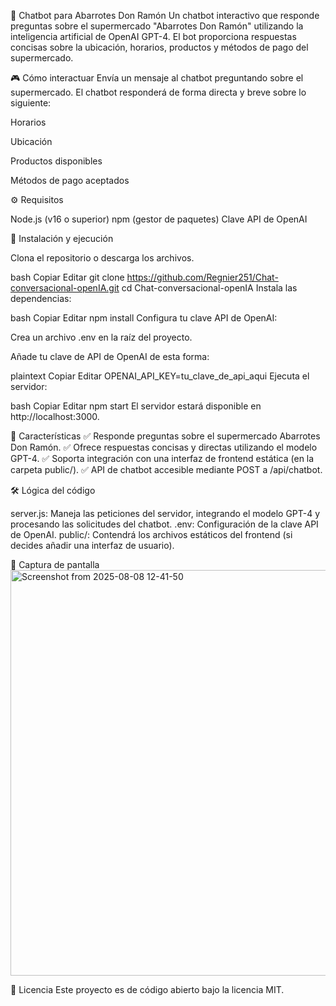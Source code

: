 🛒 Chatbot para Abarrotes Don Ramón
Un chatbot interactivo que responde preguntas sobre el supermercado "Abarrotes Don Ramón" utilizando la inteligencia artificial de OpenAI GPT-4. El bot proporciona respuestas concisas sobre la ubicación, horarios, productos y métodos de pago del supermercado.

🎮 Cómo interactuar
Envía un mensaje al chatbot preguntando sobre el supermercado. El chatbot responderá de forma directa y breve sobre lo siguiente:

Horarios

Ubicación

Productos disponibles

Métodos de pago aceptados

⚙️ Requisitos

Node.js (v16 o superior)
npm (gestor de paquetes)
Clave API de OpenAI

🚀 Instalación y ejecución

Clona el repositorio o descarga los archivos.

bash
Copiar
Editar
git clone https://github.com/Regnier251/Chat-conversacional-openIA.git
cd Chat-conversacional-openIA
Instala las dependencias:

bash
Copiar
Editar
npm install
Configura tu clave API de OpenAI:

Crea un archivo .env en la raíz del proyecto.

Añade tu clave de API de OpenAI de esta forma:

plaintext
Copiar
Editar
OPENAI_API_KEY=tu_clave_de_api_aqui
Ejecuta el servidor:

bash
Copiar
Editar
npm start
El servidor estará disponible en http://localhost:3000.

🎯 Características
✅ Responde preguntas sobre el supermercado Abarrotes Don Ramón.
✅ Ofrece respuestas concisas y directas utilizando el modelo GPT-4.
✅ Soporta integración con una interfaz de frontend estática (en la carpeta public/).
✅ API de chatbot accesible mediante POST a /api/chatbot.

🛠️ Lógica del código

server.js: Maneja las peticiones del servidor, integrando el modelo GPT-4 y procesando las solicitudes del chatbot.
.env: Configuración de la clave API de OpenAI.
public/: Contendrá los archivos estáticos del frontend (si decides añadir una interfaz de usuario).

📸 Captura de pantalla
<img width="753" height="649" alt="Screenshot from 2025-08-08 12-41-50" src="https://github.com/user-attachments/assets/2c031cc5-d16d-46f1-9b82-f53a9c2f70dc" />

📜 Licencia
Este proyecto es de código abierto bajo la licencia MIT.
